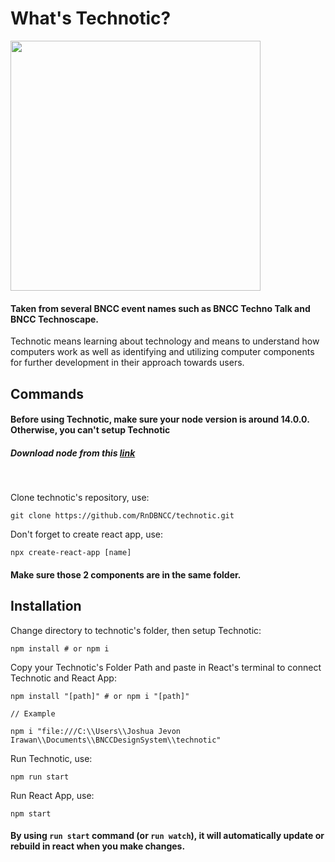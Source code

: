 # What's Technotic?

<img src="https://user-images.githubusercontent.com/90307879/214736164-94bcc53e-ec4f-4576-bf6e-f0108a8c2700.png" width="400" height="400">

#### Taken from several BNCC event names such as BNCC Techno Talk and BNCC Technoscape.

Technotic means learning about technology and means to understand how computers work as well as identifying and utilizing computer components for further development in their approach towards users.

## Commands

#### Before using Technotic, make sure your node version is around 14.0.0. Otherwise, you can't setup Technotic

##### Download node from this <a href="https://drive.google.com/file/d/1VguQtvCIjNksiAqY_obguCRn4HTgwlJ2/view?usp=sharing"> link</a>

<br />

Clone technotic's repository, use:

```
git clone https://github.com/RnDBNCC/technotic.git
```

Don't forget to create react app, use:

```
npx create-react-app [name]
```

#### Make sure those 2 components are in the same folder.

## Installation

Change directory to technotic's folder, then setup Technotic:

```
npm install # or npm i
```

Copy your Technotic's Folder Path and paste in React's terminal to connect Technotic and React App:

```
npm install "[path]" # or npm i "[path]"

// Example

npm i "file:///C:\\Users\\Joshua Jevon Irawan\\Documents\\BNCCDesignSystem\\technotic"

```

Run Technotic, use:

```
npm run start
```

Run React App, use:

```
npm start
```

#### By using `run start` command (or `run watch`), it will automatically update or rebuild in react when you make changes.
